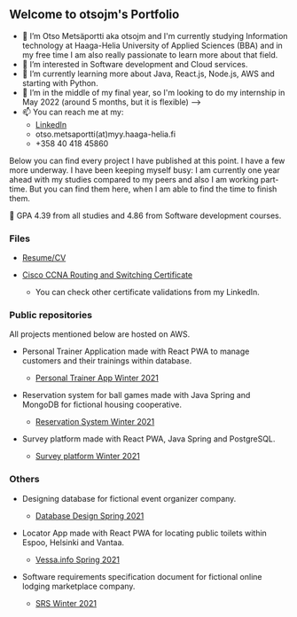 ## Welcome to otsojm's Portfolio

- 👋 I’m Otso Metsäportti aka otsojm and I'm currently studying Information technology at Haaga-Helia University of Applied Sciences (BBA) and 
      in my free time I am also really passionate to learn more about that field.
- 👀 I’m interested in Software development and Cloud services.
- 🌱 I’m currently learning more about Java, React.js, Node.js, AWS and starting with Python.
- 💞️ I’m in the middle of my final year, so I'm looking to do my internship in May 2022 (around 5 months, but it is flexible) -->
- 📫 You can reach me at my:
  - [LinkedIn](https://fi.linkedin.com/in/otso-metsaportti)
  - otso.metsaportti(at)myy.haaga-helia.fi
  - +358 40 418 45860

Below you can find every project I have published at this point. I have a few more underway. I have been keeping myself busy: I am currently one year ahead with my studies compared to my peers and also I am working part-time. But you can find them here, when I am able to find the time to finish them.

🏫 GPA 4.39 from all studies and 4.86 from Software development courses.

### Files

- [Resume/CV](https://otsojm.github.io/otsojm-Portfolio/OtsoMetsaportti-Resume.pdf)

- [Cisco CCNA Routing and Switching Certificate](https://otsojm.github.io/otsojm-Portfolio/OtsoMetsaportti-Cisco-Certificate.pdf)
  - You can check other certificate validations from my LinkedIn.

### Public repositories

All projects mentioned below are hosted on AWS.

- Personal Trainer Application made with React PWA to manage customers and their trainings within database.
  - [Personal Trainer App Winter 2021](https://github.com/otsojm/HH_React_PersonalTrainer)

- Reservation system for ball games made with Java Spring and MongoDB for fictional housing cooperative.
  - [Reservation System Winter 2021](https://github.com/otsojm/HH_JavaSpring_ResSystem)

- Survey platform made with React PWA, Java Spring and PostgreSQL.
  - [Survey platform Winter 2021](https://github.com/otsojm/HH_Surveyplatform_FrontEnd)   

### Others

- Designing database for fictional event organizer company.
  - [Database Design Spring 2021](https://otsojm.github.io/otsojm-Portfolio/DatabaseDesign_Spring2021.pdf)

- Locator App made with React PWA for locating public toilets within Espoo, Helsinki and Vantaa.
  - [Vessa.info Spring 2021](https://vessa.info)

- Software requirements specification document for fictional online lodging marketplace company.
  - [SRS Winter 2021](https://otsojm.github.io/otsojm-Portfolio/SRS_Winter2021.pdf)
